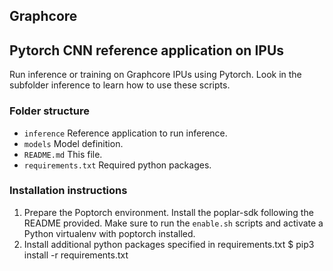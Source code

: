 Graphcore
---
## Pytorch CNN reference application on IPUs

Run inference or training on Graphcore IPUs using Pytorch.
Look in the subfolder inference to learn how to use these scripts.

### Folder structure

* `inference` Reference application to run inference.
* `models` Model definition.
* `README.md` This file.
* `requirements.txt` Required python packages.

### Installation instructions

1. Prepare the Poptorch environment. Install the poplar-sdk following the README provided. Make sure to run the
   `enable.sh` scripts and activate a Python virtualenv with poptorch installed.
2. Install additional python packages specified in requirements.txt
   $ pip3 install -r requirements.txt